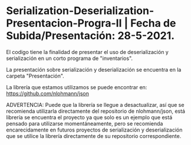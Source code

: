 # Serialization-Deserialization-Presentacion-Progra-II |  Fecha de Subida/Presentación: 28-5-2021.

El codigo tiene la finalidad de presentar el uso de deserialización y serialización en un corto programa de "inventarios".

La presentación sobre serialización y deserialización se encuentra en la carpeta "Presentación".

La librería que estamos utilizamos se puede encontrar en: https://github.com/nlohmann/json 

ADVERTENCIA: Puede que la librería se llegue a desactualizar, así que se recomienda utilizarla directamente del repositorio de nlohmann/json, está librería se encuentra el proyecto ya que solo es un ejemplo que está pensado para utilizarse momentáneamente, pero se recomienda encarecidamente en futuros proyectos de serialización y deserialización que se utilice la librería directamente de su repositorio correspondiente.
